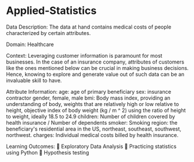 # Applied-Statistics

Data Description:
The data at hand contains medical costs of people characterized by certain
attributes.

Domain:
Healthcare

Context:
Leveraging customer information is paramount for most businesses. In the case
of an insurance company, attributes of customers like the ones mentioned
below can be crucial in making business decisions. Hence, knowing to explore
and generate value out of such data can be an invaluable skill to have.

Attribute Information:
age: age of primary beneficiary
sex: insurance contractor gender, female, male
bmi: Body mass index, providing an understanding of body, weights that are
relatively high or low relative to height, objective index of body weight (kg / m ^
2) using the ratio of height to weight, ideally 18.5 to 24.9
children: Number of children covered by health insurance / Number of
dependents
smoker: Smoking
region: the beneficiary's residential area in the US, northeast, southeast,
southwest, northwest.
charges: Individual medical costs billed by health insurance.

Learning Outcomes:
 Exploratory Data Analysis
 Practicing statistics using Python
 Hypothesis testing
